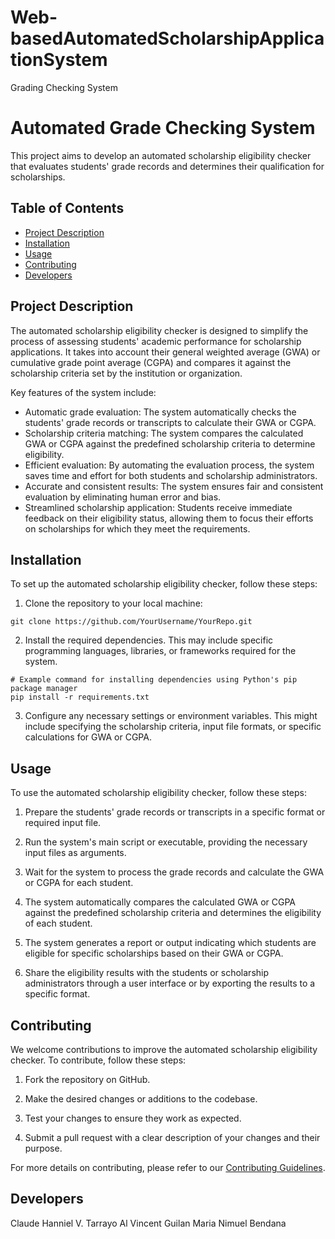 # Web-basedAutomatedScholarshipApplicationSystem
Grading Checking System

# Automated Grade Checking System 

This project aims to develop an automated scholarship eligibility checker that evaluates students' grade records and determines their qualification for scholarships.

## Table of Contents

- [Project Description](#project-description)
- [Installation](#installation)
- [Usage](#usage)
- [Contributing](#contributing)
- [Developers](#developers)


## Project Description

The automated scholarship eligibility checker is designed to simplify the process of assessing students' academic performance for scholarship applications. It takes into account their general weighted average (GWA) or cumulative grade point average (CGPA) and compares it against the scholarship criteria set by the institution or organization.

Key features of the system include:

- Automatic grade evaluation: The system automatically checks the students' grade records or transcripts to calculate their GWA or CGPA.
- Scholarship criteria matching: The system compares the calculated GWA or CGPA against the predefined scholarship criteria to determine eligibility.
- Efficient evaluation: By automating the evaluation process, the system saves time and effort for both students and scholarship administrators.
- Accurate and consistent results: The system ensures fair and consistent evaluation by eliminating human error and bias.
- Streamlined scholarship application: Students receive immediate feedback on their eligibility status, allowing them to focus their efforts on scholarships for which they meet the requirements.

## Installation

To set up the automated scholarship eligibility checker, follow these steps:

1. Clone the repository to your local machine:

```
git clone https://github.com/YourUsername/YourRepo.git
```

2. Install the required dependencies. This may include specific programming languages, libraries, or frameworks required for the system.

```
# Example command for installing dependencies using Python's pip package manager
pip install -r requirements.txt
```

3. Configure any necessary settings or environment variables. This might include specifying the scholarship criteria, input file formats, or specific calculations for GWA or CGPA.

## Usage

To use the automated scholarship eligibility checker, follow these steps:

1. Prepare the students' grade records or transcripts in a specific format or required input file.

2. Run the system's main script or executable, providing the necessary input files as arguments.

3. Wait for the system to process the grade records and calculate the GWA or CGPA for each student.

4. The system automatically compares the calculated GWA or CGPA against the predefined scholarship criteria and determines the eligibility of each student.

5. The system generates a report or output indicating which students are eligible for specific scholarships based on their GWA or CGPA.

6. Share the eligibility results with the students or scholarship administrators through a user interface or by exporting the results to a specific format.

## Contributing

We welcome contributions to improve the automated scholarship eligibility checker. To contribute, follow these steps:

1. Fork the repository on GitHub.

2. Make the desired changes or additions to the codebase.

3. Test your changes to ensure they work as expected.

4. Submit a pull request with a clear description of your changes and their purpose.

For more details on contributing, please refer to our [Contributing Guidelines](CONTRIBUTING.md).

## Developers
Claude Hanniel V. Tarrayo
Al Vincent Guilan
Maria Nimuel Bendana
